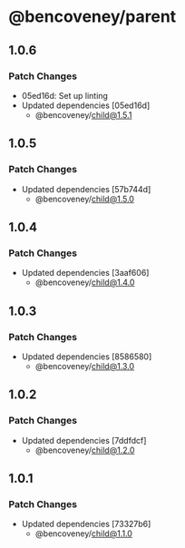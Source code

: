 # @bencoveney/parent

## 1.0.6

### Patch Changes

- 05ed16d: Set up linting
- Updated dependencies [05ed16d]
  - @bencoveney/child@1.5.1

## 1.0.5

### Patch Changes

- Updated dependencies [57b744d]
  - @bencoveney/child@1.5.0

## 1.0.4

### Patch Changes

- Updated dependencies [3aaf606]
  - @bencoveney/child@1.4.0

## 1.0.3

### Patch Changes

- Updated dependencies [8586580]
  - @bencoveney/child@1.3.0

## 1.0.2

### Patch Changes

- Updated dependencies [7ddfdcf]
  - @bencoveney/child@1.2.0

## 1.0.1

### Patch Changes

- Updated dependencies [73327b6]
  - @bencoveney/child@1.1.0

